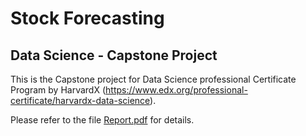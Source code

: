 # Stock Forecasting
## Data Science - Capstone Project

This is the Capstone project for Data Science professional Certificate Program by HarvardX (https://www.edx.org/professional-certificate/harvardx-data-science).

Please refer to the file [Report.pdf](Report.pdf) for details.
